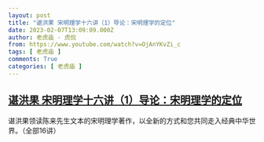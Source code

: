 ```yaml
---
layout: post
title: "谌洪果 宋明理学十六讲（1）导论：宋明理学的定位"
date: 2023-02-07T13:09:09.000Z
author: 老虎庙 · 虎侃
from: https://www.youtube.com/watch?v=OjAnYKvZi_c
tags: [ 老虎庙 ]
comments: True
categories: [ 老虎庙 ]
---
```

<!--1675775349000-->
[谌洪果 宋明理学十六讲（1）导论：宋明理学的定位](https://www.youtube.com/watch?v=OjAnYKvZi_c)
------

<div>
谌洪果领读陈来先生文本的宋明理学著作，以全新的方式和您共同走入经典中华世界。（全部16讲）
</div>
